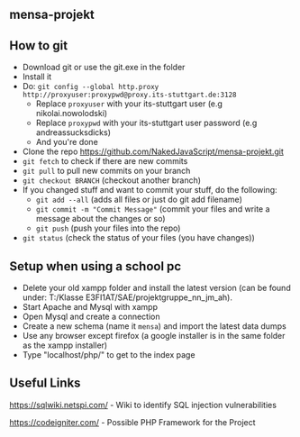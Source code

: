 
## mensa-projekt

## How to git

* Download git or use the git.exe in the folder
* Install it
* Do: `git config --global http.proxy http://proxyuser:proxypwd@proxy.its-stuttgart.de:3128`
  * Replace `proxyuser` with your its-stuttgart user (e.g nikolai.nowolodski)
  * Replace `proxypwd` with your its-stuttgart user password (e.g andreassucksdicks)
  * And you're done
* Clone the repo https://github.com/NakedJavaScript/mensa-projekt.git
* `git fetch` to check if there are new commits
* `git pull` to pull new commits on your branch
* `git checkout BRANCH` (checkout another branch)
* If you changed stuff and want to commit your stuff, do the following:
  * `git add --all` (adds all files or just do git add filename)
  * `git commit -m "Commit Message"` (commit your files and write a message about the changes or so)
  * `git push` (push your files into the repo)
* `git status` (check the status of your files (you have changes))

## Setup when using a school pc
* Delete your old xampp folder and install the latest version (can be found under: T:/Klasse E3FI1AT/SAE/projektgruppe_nn_jm_ah).
* Start Apache and Mysql with xampp
* Open Mysql and create a connection
* Create a new schema (name it `mensa`) and import the latest data dumps
* Use any browser except firefox (a google installer is in the same folder as the xampp installer)
* Type "localhost/php/" to get to the index page

## Useful Links

https://sqlwiki.netspi.com/ - Wiki to identify SQL injection vulnerabilities

https://codeigniter.com/ - Possible PHP Framework for the Project
